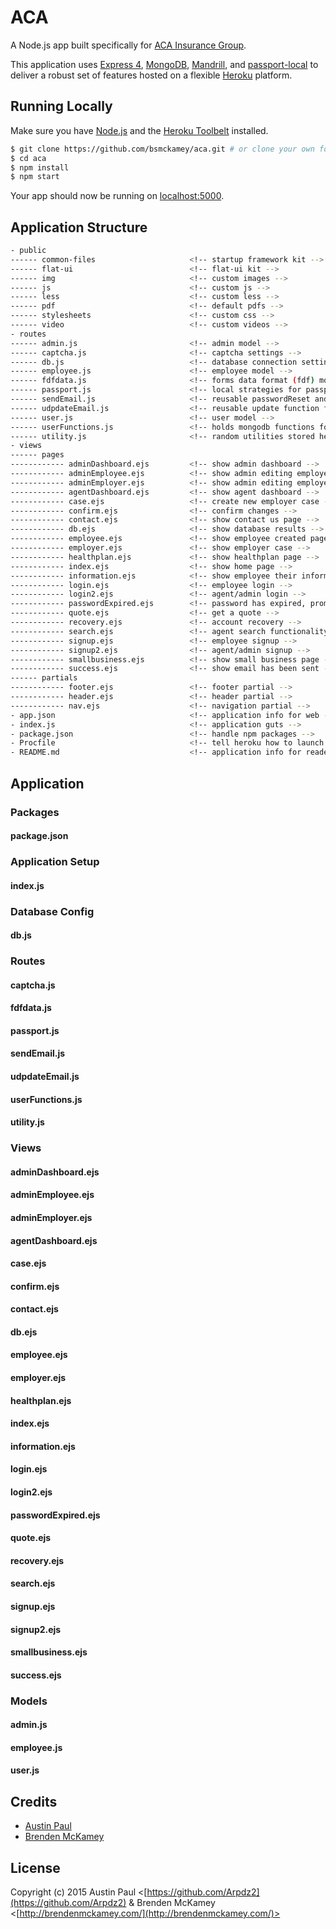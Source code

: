 # ACA

A Node.js app built specifically for [ACA Insurance Group](http://acainsuresme.com/).

This application uses [Express 4](http://expressjs.com/en/index.html), [MongoDB](https://www.mongodb.org/), [Mandrill](http://www.mandrill.com/), and [passport-local](https://github.com/jaredhanson/passport-local) to deliver a robust set of features hosted on a flexible [Heroku](https://www.heroku.com/) platform.

## Running Locally

Make sure you have [Node.js](https://nodejs.org/en/) and the [Heroku Toolbelt](https://toolbelt.heroku.com/) installed.

```sh
$ git clone https://github.com/bsmckamey/aca.git # or clone your own fork
$ cd aca
$ npm install
$ npm start
```

Your app should now be running on [localhost:5000](http://localhost:5000/).

## Application Structure

```sh
- public
------ common-files                     <!-- startup framework kit -->
------ flat-ui                          <!-- flat-ui kit -->
------ img                              <!-- custom images -->
------ js                               <!-- custom js -->
------ less                             <!-- custom less -->
------ pdf                              <!-- default pdfs -->
------ stylesheets                      <!-- custom css -->
------ video                            <!-- custom videos -->
- routes
------ admin.js                         <!-- admin model -->
------ captcha.js                       <!-- captcha settings -->
------ db.js                            <!-- database connection settings -->
------ employee.js                      <!-- employee model -->
------ fdfdata.js                       <!-- forms data format (fdf) model -->
------ passport.js                      <!-- local strategies for passport -->
------ sendEmail.js                     <!-- reusable passwordReset and forgotEmail functions -->
------ udpdateEmail.js                  <!-- reusable update function for data change notices -->
------ user.js                          <!-- user model -->
------ userFunctions.js                 <!-- holds mongodb functions for user collection -->
------ utility.js                       <!-- random utilities stored here -->
- views
------ pages
------------ adminDashboard.ejs         <!-- show admin dashboard -->
------------ adminEmployee.ejs          <!-- show admin editing employee -->
------------ adminEmployer.ejs          <!-- show admin editing employer -->
------------ agentDashboard.ejs         <!-- show agent dashboard -->
------------ case.ejs                   <!-- create new employer case -->
------------ confirm.ejs                <!-- confirm changes -->
------------ contact.ejs                <!-- show contact us page -->
------------ db.ejs                     <!-- show database results -->
------------ employee.ejs               <!-- show employee created page -->
------------ employer.ejs               <!-- show employer case -->
------------ healthplan.ejs             <!-- show healthplan page -->
------------ index.ejs                  <!-- show home page -->
------------ information.ejs            <!-- show employee their information -->
------------ login.ejs                  <!-- employee login -->
------------ login2.ejs                 <!-- agent/admin login -->
------------ passwordExpired.ejs        <!-- password has expired, prompt for new one -->
------------ quote.ejs                  <!-- get a quote -->
------------ recovery.ejs               <!-- account recovery -->
------------ search.ejs                 <!-- agent search functionality -->
------------ signup.ejs                 <!-- employee signup -->
------------ signup2.ejs                <!-- agent/admin signup -->
------------ smallbusiness.ejs          <!-- show small business page -->
------------ success.ejs                <!-- show email has been sent -->
------ partials
------------ footer.ejs                 <!-- footer partial -->
------------ header.ejs                 <!-- header partial -->
------------ nav.ejs                    <!-- navigation partial -->
- app.json                              <!-- application info for web -->
- index.js                              <!-- application guts -->
- package.json                          <!-- handle npm packages -->
- Procfile                              <!-- tell heroku how to launch app -->
- README.md                             <!-- application info for reader -->
```

## Application

### Packages

#### package.json

### Application Setup

#### index.js

### Database Config

#### db.js

### Routes

#### captcha.js

#### fdfdata.js

#### passport.js

#### sendEmail.js

#### udpdateEmail.js

#### userFunctions.js

#### utility.js

### Views

#### adminDashboard.ejs

#### adminEmployee.ejs

#### adminEmployer.ejs

#### agentDashboard.ejs

#### case.ejs

#### confirm.ejs

#### contact.ejs

#### db.ejs

#### employee.ejs

#### employer.ejs

#### healthplan.ejs

#### index.ejs

#### information.ejs

#### login.ejs

#### login2.ejs

#### passwordExpired.ejs

#### quote.ejs

#### recovery.ejs

#### search.ejs

#### signup.ejs

#### signup2.ejs

#### smallbusiness.ejs

#### success.ejs

### Models

#### admin.js

#### employee.js

#### user.js

## Credits

  - [Austin Paul](https://github.com/Arpdz2)
  - [Brenden McKamey](http://brendenmckamey.com/)

## License

Copyright (c) 2015 Austin Paul <[https://github.com/Arpdz2](https://github.com/Arpdz2) & Brenden McKamey <[http://brendenmckamey.com/](http://brendenmckamey.com/)>